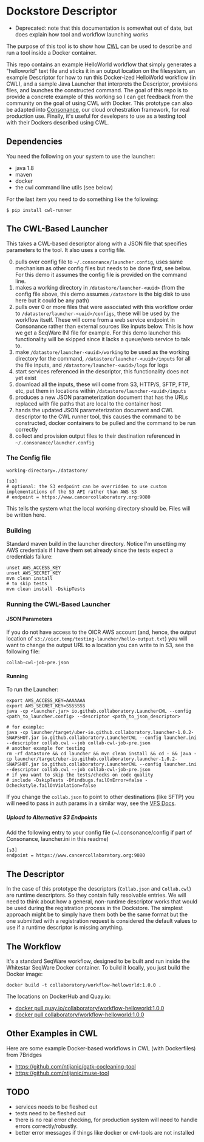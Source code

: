 # Dockstore Descriptor

* Deprecated: note that this documentation is somewhat out of date, but does explain how tool and workflow launching works

The purpose of this tool is to show how [CWL](http://ga4gh.org/#/cwf-team) can be used to describe and run a tool inside a Docker container.

This repo contains an example HelloWorld workflow that simply generates a "helloworld" text file and sticks it in an output location on the filesystem, an example Descriptor for how to run this Docker-ized HelloWorld workflow (in CWL), and a sample Java Launcher that interprets the Descriptor, provisions files, and launches the constructed command.  The goal of this repo is to provide a concrete example of this working so I can get feedback from the community on the goal of using CWL with Docker.  This prototype can also be adapted into [Consonance](https://github.com/Consonance/), our cloud orchestration framework, for real production use. Finally, it's useful for developers to use as a testing tool with their Dockers described using CWL. 

## Dependencies

You need the following on your system to use the launcher:

* java 1.8
* maven
* docker
* the cwl command line utils (see below)

For the last item you need to do something like the following:

```
$ pip install cwl-runner
```

## The CWL-Based Launcher

This takes a CWL-based descriptor along with a JSON file that specifies parameters to the tool.  It also uses a config file.

0. pulls over config file to `~/.consonance/launcher.config`, uses same mechanism as other config files but needs to be done first, see below. For this demo it assumes the config file is provided on the command line.
0. makes a working directory in `/datastore/launcher-<uuid>` (from the config file above, this demo assumes `/datastore` is the big disk to use here but it could be any path)
0. pulls over 0 or more files that were associated with this workflow order to `/datastore/launcher-<uuid>/configs`, these will be used by the workflow itself. These will come from a web service endpoint in Consonance rather than external sources like inputs below. This is how we get a SeqWare INI file for example. For this demo launcher this functionality will be skipped since it lacks a queue/web service to talk to. 
0. make `/datastore/launcher-<uuid>/working` to be used as the working directory for the command, `/datastore/launcher-<uuid>/inputs` for all the file inputs, and `/datastore/launcher-<uuid>/logs` for logs
0. start services referenced in the descriptor, this functionality does not yet exist
0. download all the inputs, these will come from S3, HTTP/S, SFTP, FTP, etc, put them in locations within `/datastore/launcher-<uuid>/inputs`
0. produces a new JSON parameterization document that has the URLs replaced with file paths that are local to the container host
0. hands the updated JSON parameterization document and CWL descriptor to the CWL runner tool, this causes the command to be constructed, docker containers to be pulled and the command to be run correctly
0. collect and provision output files to their destination referenced in `~/.consonance/launcher.config`

### The Config file

```
working-directory=./datastore/

[s3]
# optional: the S3 endpoint can be overridden to use custom implementations of the S3 API rather than AWS S3
# endpoint = https://www.cancercollaboratory.org:9080
```

This tells the system what the local working directory should be.  Files will be written here.

### Building

Standard maven build in the launcher directory. Notice I'm unsetting my AWS credentials if I have them set already since the tests expect a credentials failure:

    unset AWS_ACCESS_KEY
    unset AWS_SECRET_KEY
    mvn clean install
    # to skip tests
    mvn clean install -DskipTests

### Running the CWL-Based Launcher

#### JSON Parameters

If you do not have access to the OICR AWS account (and, hence, the output location of `s3://oicr.temp/testing-launcher/hello-output.txt`) you will want to change the output URL to a location you can write to in S3, see the following file:

```
collab-cwl-job-pre.json
```

#### Running

To run the Launcher:

    export AWS_ACCESS_KEY=AAAAAAA
    export AWS_SECRET_KEY=SSSSSSS
    java -cp <launcher.jar> io.github.collaboratory.LauncherCWL --config <path_to_launcher.config> --descriptor <path_to_json_descriptor>

    # for example:
    java -cp launcher/target/uber-io.github.collaboratory.launcher-1.0.2-SNAPSHOT.jar io.github.collaboratory.LauncherCWL --config launcher.ini --descriptor collab.cwl --job collab-cwl-job-pre.json
    # another example for testing
    rm -rf datastore && cd launcher && mvn clean install && cd - && java -cp launcher/target/uber-io.github.collaboratory.launcher-1.0.2-SNAPSHOT.jar io.github.collaboratory.LauncherCWL --config launcher.ini --descriptor collab.cwl --job collab-cwl-job-pre.json
    # if you want to skip the tests/checks on code quality
    # include -DskipTests -Dfindbugs.failOnError=false -Dcheckstyle.failOnViolation=false

If you change the `collab.json` to point to other destinations (like SFTP) you will need to pass in auth params in a similar way, see the [VFS Docs](http://commons.apache.org/proper/commons-vfs/api.html).

##### Upload to Alternative S3 Endpoints

Add the following entry to your config file (~/.consonance/config if part of Consonance, launcher.ini in this readme) 

    [s3]
    endpoint = https://www.cancercollaboratory.org:9080



## The Descriptor

In the case of this prototype the descriptors (`Collab.json` and `Collab.cwl`) are runtime descriptors.  So they contain fully resolvable entries.  We will need to think about how a general, non-runtime descriptor works that would be used during the registration process in the Dockstore.  The simplest approach might be to simply have them both be the same format but the one submitted with a registration request is considered the default values to use if a runtime descriptor is missing anything.

## The Workflow

It's a standard SeqWare workflow, designed to be built and run inside the Whitestar SeqWare Docker container.  To build it locally, you just build the Docker image:

    docker build -t collaboratory/workflow-helloworld:1.0.0 .

The locations on DockerHub and Quay.io:

* [docker pull quay.io/collaboratory/workflow-helloworld:1.0.0](https://quay.io/repository/collaboratory/workflow-helloworld)
* [docker pull collaboratory/workflow-helloworld:1.0.0](https://hub.docker.com/r/collaboratory/workflow-helloworld/)

## Other Examples in CWL

Here are some example Docker-based workflows in CWL (with Dockerfiles) from 7Bridges

* https://github.com/ntijanic/gatk-cocleaning-tool
* https://github.com/ntijanic/muse-tool

## TODO

* services needs to be fleshed out
* tests need to be fleshed out
* there is no real error checking, for production system will need to handle errors correctly/robustly.
* better error messages if things like docker or cwl-tools are not installed
